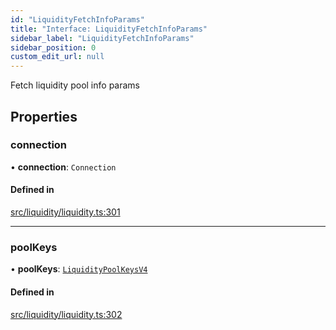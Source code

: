 ```yaml
---
id: "LiquidityFetchInfoParams"
title: "Interface: LiquidityFetchInfoParams"
sidebar_label: "LiquidityFetchInfoParams"
sidebar_position: 0
custom_edit_url: null
---
```


Fetch liquidity pool info params

## Properties

### connection

• **connection**: `Connection`

#### Defined in

[src/liquidity/liquidity.ts:301](https://github.com/alpha-defi/raydium-sdk/blob/5597113/src/liquidity/liquidity.ts#L301)

___

### poolKeys

• **poolKeys**: [`LiquidityPoolKeysV4`](../modules.md#liquiditypoolkeysv4)

#### Defined in

[src/liquidity/liquidity.ts:302](https://github.com/alpha-defi/raydium-sdk/blob/5597113/src/liquidity/liquidity.ts#L302)
